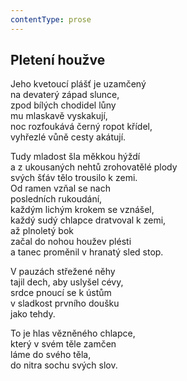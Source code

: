 ```yaml
---
contentType: prose
---
```


## Pletení houžve

Jeho kvetoucí plášť je uzamčený  
na devaterý západ slunce,  
zpod bílých chodidel lůny  
mu mlaskavě vyskakují,  
noc rozfoukává černý ropot křídel,  
vyhřezlé vůně cesty akátují.

Tudy mladost šla měkkou hýždí  
a z ukousaných nehtů zrohovatělé plody  
svých šťáv tělo trousilo k zemi.  
Od ramen vzňal se nach  
posledních rukoudání,  
každým lichým krokem se vznášel,  
každý sudý chlapce dratvoval k zemi,  
až plnoletý bok  
začal do nohou houžev plésti  
a tanec proměnil v hranatý sled stop.

V pauzách střežené něhy  
tajil dech, aby uslyšel cévy,  
srdce pnoucí se k ústům  
v sladkost prvního doušku  
jako tehdy.

To je hlas vězněného chlapce,  
který v svém těle zamčen  
láme do svého těla,  
do nitra sochu svých slov.
